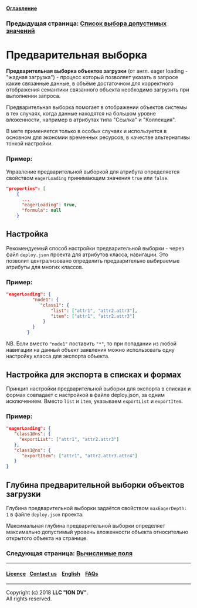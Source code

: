 #### [Оглавление](/docs/ru/index.md)

### Предыдущая страница: [Список выбора допустимых значений](/docs/ru/2_system_description/metadata_structure/meta_class/atr_selectionprovider.md)

# Предварительная выборка 

**Предварительная выборка объектов загрузки** (от англ. eager loading - "жадная загрузка") - процесс который позволяет указать в запросе какие связанные данные, в объёме достаточном для корректного отображения семантики связанного объекта необходимо загрузить при выполнении запроса. 

Предварительная выборка помогает в отображении объектов системы в тех случаях, когда данные находятся на большом уровне вложенности, например в атрибутах типа "Ссылка" и "Коллекция".


В мете применяется только в особых случаях и используется в основном для экономии временных ресурсов, в качестве альтернативы тонкой настройки. 

### Пример: 
Управление предварительной выборкой для атрибута определяется свойством `eagerLoading` принимающим значения `true` или `false`.

```json
"properties": [
    {
      ...
      "eagerLoading": true,
      "formula": null
    }
```


## Настройка 

Рекомендуемый способ настройки предварительной выборки - через файл `deploy.json` проекта для атрибутов класса, навигации. Это позволит централизовано определить предварительно выбираемые атрибуты для многих классов.

### Пример:

```json
"eagerLoading": {
          "node1": {
             "class1": {
                 "list": ["attr1", "attr2.attr3"],
                 "item": ["attr1", "attr2.attr3"]
              }
          }
        }
```

NB. Если вместо `"node1"` поставить `"*"`, то при попадании из любой навигации на данный объект заявления можно  использовать одну настройку класса для экспорта объекта.

## Настройка для экспорта в списках и формах

Принцип настройки предварительной выборки для экспорта в списках и формах совпадает с настройкой в файле deploy.json, за одним исключением. Вместо `list` и `item`, указываем `exportList` и `exportItem`.

### Пример:

```json
"eagerLoading": {
   "class1@ns": {
     "exportList": ["attr1", "attr2.attr3"]
   },
   "class1@ns": {
      "exportItem": ["attr1", "attr2.attr3.attr4"]
   }
}
```

## Глубина предварительной выборки объектов загрузки

Глубина предварительной выборки задаётся свойством `maxEagerDepth: 1` в файле `deploy.json` проекта. 

Максимальная глубина предварительной выборки определяет максимально допустимый уровень вложенности объекта относительно открытого объекта на странице.

### Следующая страница: [Вычислимые поля](/docs/ru/2_system_description/metadata_structure/meta_class/atr_formula.md)
--------------------------------------------------------------------------  


 #### [Licence](/LICENCE.md)&ensp;  [Contact us](https://iondv.ru/index.html) &ensp;  [English](/docs/en/2_system_description/metadata_structure/meta_class/eager_loading.md) &ensp; [FAQs](/faqs.md)  <div><img src="https://mc.iondv.com/watch/local/docs/framework" style="position:absolute; left:-9999px;" height=1 width=1 alt="iondv metrics"></div>         



--------------------------------------------------------------------------

Copyright (c) 2018 **LLC "ION DV"**.  
All rights reserved. 